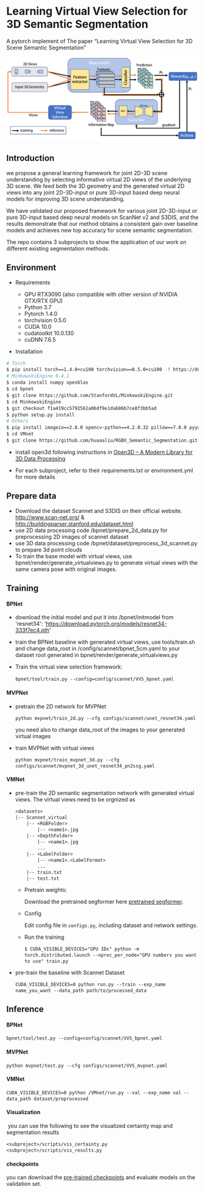 # Learning Virtual View Selection for 3D Semantic Segmentation
A pytorch implement of The paper “Learning Virtual View Selection for 3D Scene Semantic Segmentation”

![Framework Fig](docs/pipeline.png)

## Introduction

we propose a general learning framework for joint 2D-3D scene understanding by selecting informative virtual 2D views of the underlying 3D scene. We feed both the 3D geometry and the generated virtual 2D views into any joint 2D-3D-input or pure 3D-input based deep neural models for improving 3D scene understanding. 

We have validated our proposed framework for various joint 2D-3D-input or pure 3D-input based deep neural models on ScanNet v2 and S3DIS, and the results demonstrate that our method obtains a consistent gain over baseline models and achieves new top accuracy for scene semantic segmentation.

The repo contains 3 subprojects to show the application of our work on different existing segmentation methods.

## Environment

- Requirements
  - GPU RTX3090 (also compatible with other version of NVIDIA GTX/RTX GPU)
  - Python 3.7
  - Pytorch 1.4.0
  - torchvision 0.5.0
  - CUDA 10.0
  - cudatoolkit 10.0.130
  - cuDNN 7.6.5

- Installation


```bash
# Torch
$ pip install torch==1.4.0+cu100 torchvision==0.5.0+cu100 -f https://download.pytorch.org/whl/torch_stable.html
# MinkowskiEngine 0.4.1
$ conda install numpy openblas
$ cd bpnet
$ git clone https://github.com/StanfordVL/MinkowskiEngine.git
$ cd MinkowskiEngine
$ git checkout f1a419cc5792562a06df9e1da686b7ce8f3bb5ad
$ python setup.py install
# Others
$ pip install imageio==2.8.0 opencv-python==4.2.0.32 pillow==7.0.0 pyyaml==5.3 scipy==1.4.1 sharedarray==3.2.0 tensorboardx==2.0 tqdm==4.42.1
$ cd VMnet
$ git clone https://github.com/huaaaliu/RGBX_Semantic_Segmentation.git
```

- install open3d following instructions in [Open3D – A Modern Library for 3D Data Processing](https://www.open3d.org/)

- For each subproject, refer to their requirements.txt or environment.yml for more details



## Prepare data

- Download the dataset Scannet and S3DIS on their official website. http://www.scan-net.org/ & http://buildingparser.stanford.edu/dataset.html
- use 2D data processing code /bpnet/prepare_2d_data.py for preprocessing 2D images of scannet dataset
- use 3D data processing code /bpnet/dataset/preprocess_3d_scannet.py to prepare 3d point clouds
- To train the base model with virtual views,  use bpnet/render/generate_virtualviews.py to generate virtual views with the same camera pose with original images.

## Training

#### BPNet

- download the initial model and put it into /bpnet/initmodel from 'resnet34': 'https://download.pytorch.org/models/resnet34-333f7ec4.pth'

- train the BPNet baseline with generated virtual views, use tools/train.sh and change data_root in /config/scannet/bpnet_5cm.yaml to your dataset root generated in bpnet/render/generate_virtualviews.py

- Train the virtual view selection framework:

  ​	`bpnet/tool/train.py --config=config/scannet/VVS_bpnet.yaml`

#### MVPNet

- pretrain the 2D network for MVPNet

  ```
  python mvpnet/train_2d.py --cfg configs/scannet/unet_resnet34.yaml
  ```

  you need also to change data_root of the images to your generated virtual images

- train MVPNet with virtual views

  ```
  python mvpnet/train_mvpnet_3d.py --cfg configs/scannet/mvpnet_3d_unet_resnet34_pn2ssg.yaml
  ```

#### VMNet

- pre-train the 2D semantic segmentation network with generated virtual views. The virtual views need to be orgnized as

  ```
  <datasets>
  |-- Scannet_virtual
      |-- <RGBFolder>
          |-- <name1>.jpg
      |-- <DepthFolder>
          |-- <name1>.jpg
          ...
      |-- <LabelFolder>
          |-- <name1>.<LabelFormat>
          ...
      |-- train.txt
      |-- test.txt
  ```

  

  - Pretrain weights:

    Download the pretrained segformer here [pretrained segformer](https://drive.google.com/drive/folders/10XgSW8f7ghRs9fJ0dE-EV8G2E_guVsT5?usp=sharing).

  - Config

    Edit config file in `configs.py`, including dataset and network settings.

  - Run the training

    ```
    $ CUDA_VISIBLE_DEVICES="GPU IDs" python -m torch.distributed.launch --nproc_per_node="GPU numbers you want to use" train.py
    ```

- pre-train the baseline with Scannet Dataset

  ```
  CUDA_VISIBLE_DEVICES=0 python run.py --train --exp_name name_you_want --data_path path/to/processed_data
  ```

  

## Inference

#### BPNet

```
bpnet/tool/test.py --config=config/scannet/VVS_bpnet.yaml
```

#### MVPNet

```
python mvpnet/test.py --cfg configs/scannet/VVS_mvpnet.yaml
```

#### VMNet

```
CUDA_VISIBLE_DEVICES=0 python /VMnet/run.py --val --exp_name val --data_path dataset/preprocessed
```

#### Visualization

​	you can use the following to see the visualized certainty map and segmentation results

```
<subproject>/scripts/vis_certainty.py
<subproject>/scripts/vis_results.py
```

#### checkpoints

you can download the [pre-trained checkpoints](https://cloud.tsinghua.edu.cn/d/bf0f7a4a6c1c456d9262/) and evaluate models on the validation set.

